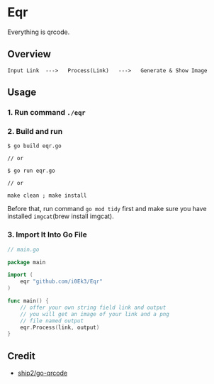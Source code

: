 # Eqr

Everything is qrcode.

## Overview

```console
Input Link  --->   Process(Link)   --->   Generate & Show Image
```

## Usage

### 1. Run command `./eqr`

### 2. Build and run

```Shell
$ go build eqr.go 

// or

$ go run eqr.go

// or

make clean ; make install 
```

Before that, run command `go mod tidy` first and make sure you have installed `imgcat`(brew install imgcat).

### 3. Import It Into Go File

```Go
// main.go

package main

import (
    eqr "github.com/i0Ek3/Eqr"
)

func main() {
    // offer your own string field link and output
    // you will get an image of your link and a png
    // file named output
    eqr.Process(link, output)
}

```


## Credit

- [ship2/go-qrcode](https://github.com/skip2/go-qrcode)
